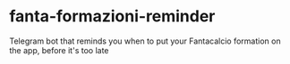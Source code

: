 # fanta-formazioni-reminder
Telegram bot that reminds you when to put your Fantacalcio formation on the app, before it's too late
